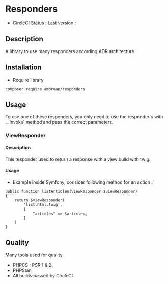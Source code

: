 # Responders
- CircleCI Status : Last version :

## Description
A library to use many responders according ADR architecture.

## Installation
- Require library
```
composer require amorvan/responders
```

## Usage
To use one of these responders, you only need to use the responder's with __invoke` method and pass the correct parameters.

### ViewResponder
#### Description
This responder used to return a response with a view build with twig.
#### Usage
- Example inside Symfony, consider following method for an action :
```
public function listArticles(ViewResponder $viewResponder)
{
    return $viewResponder(
        'list.html.twig',
        [
            "articles" => $articles,
        ]
    )
}
```

## Quality
Many tools used for quality.
- PHPCS : PSR 1 & 2.
- PHPStan
- All builds passed by CircleCI.
